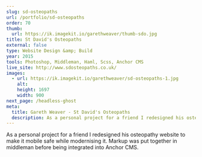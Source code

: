 ```yaml
---
slug: sd-osteopaths
url: /portfolio/sd-osteopaths
order: 70
thumb:
  url: https://ik.imagekit.io/garethweaver/thumb-sdo.jpg
title: St David's Osteopaths
external: false
type: Website Design &amp; Build
year: 2015
tools: Photoshop, Middleman, Haml, Scss, Anchor CMS
live_site: http://www.sdosteopaths.co.uk/
images:
  - url: https://ik.imagekit.io/garethweaver/sd-osteopaths-1.jpg
    alt:
    height: 1697
    width: 900
next_page: /headless-ghost
meta:
  title: Gareth Weaver - St David's Osteopaths
  description: As a personal project for a friend I redesigned his osteopathy website
---
```

As a personal project for a friend I redesigned his osteopathy
website to make it mobile safe while modernising it. Markup was put together in
middleman before being integrated into Anchor CMS.
